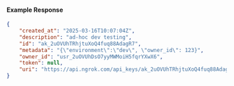 <!-- Code generated for API Clients. DO NOT EDIT. -->

#### Example Response

```json
{
	"created_at": "2025-03-16T10:07:04Z",
	"description": "ad-hoc dev testing",
	"id": "ak_2uOVUhTRhjtuXoQ4fuq88AdagR7",
	"metadata": "{\"environment\":\"dev\", \"owner_id\": 123}",
	"owner_id": "usr_2uOVUhDsO7yyMWMoiH5fqrYXwX6",
	"token": null,
	"uri": "https://api.ngrok.com/api_keys/ak_2uOVUhTRhjtuXoQ4fuq88AdagR7"
}
```
